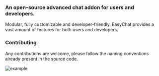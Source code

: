 ### An open-source advanced chat addon for users and developers.
Modular, fully customizable and developer-friendly. EasyChat provides a vast amount of features for both users and developers.

### Contributing
Any contributions are welcome, please follow the naming conventions already present in the source code.


![example](https://i.imgur.com/dReaidw.gif)
